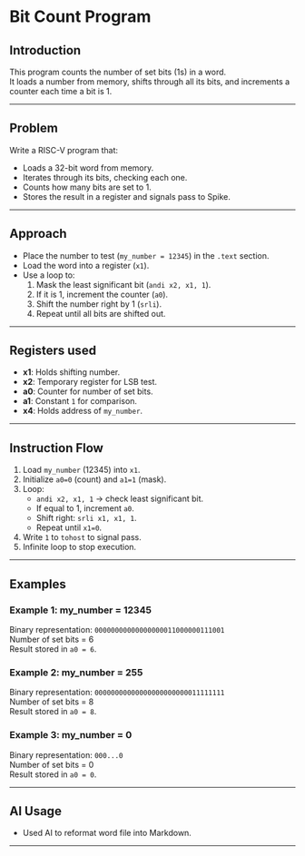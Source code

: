 #  Bit Count Program

## Introduction  
This program counts the number of set bits (1s) in a word.  
It loads a number from memory, shifts through all its bits, and increments a counter each time a bit is 1.  


---

## Problem  
Write a RISC-V program that:  
- Loads a 32-bit word from memory.  
- Iterates through its bits, checking each one.  
- Counts how many bits are set to 1.  
- Stores the result in a register and signals pass to Spike.  

---

## Approach  
- Place the number to test (`my_number = 12345`) in the `.text` section.  
- Load the word into a register (`x1`).  
- Use a loop to:  
  1. Mask the least significant bit (`andi x2, x1, 1`).  
  2. If it is 1, increment the counter (`a0`).  
  3. Shift the number right by 1 (`srli`).  
  4. Repeat until all bits are shifted out.  
  
---



## Registers used  
- **x1**: Holds shifting number.  
- **x2**: Temporary register for LSB test.  
- **a0**: Counter for number of set bits.  
- **a1**: Constant `1` for comparison.   
- **x4**: Holds address of `my_number`.  

---

## Instruction Flow  
1. Load `my_number` (12345) into `x1`.  
2. Initialize `a0=0` (count) and `a1=1` (mask).  
3. Loop:  
   - `andi x2, x1, 1` → check least significant bit.  
   - If equal to 1, increment `a0`.  
   - Shift right: `srli x1, x1, 1`.  
   - Repeat until `x1=0`.  
4. Write `1` to `tohost` to signal pass.  
5. Infinite loop to stop execution.  

---

## Examples  

### Example 1: my_number = 12345  
Binary representation: `00000000000000000011000000111001`  
Number of set bits = 6  
Result stored in `a0 = 6`.  

### Example 2: my_number = 255  
Binary representation: `00000000000000000000000011111111`  
Number of set bits = 8  
Result stored in `a0 = 8`.  

### Example 3: my_number = 0  
Binary representation: `000...0`  
Number of set bits = 0  
Result stored in `a0 = 0`.  




---

## AI Usage  
- Used AI to reformat word file into Markdown.  

---

